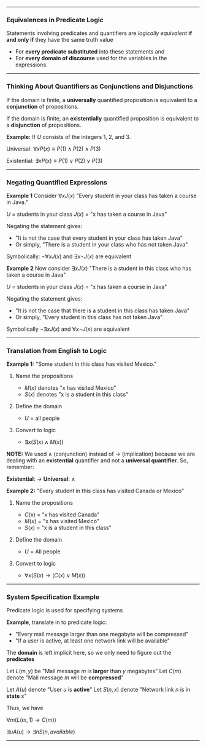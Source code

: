 - - -
### Equivalences in Predicate Logic

Statements involving predicates and quantifiers are *logically equivalent* **if and only if** they have the same truth value
- For **every predicate substituted** into these statements and
- For **every domain of discourse** used for the variables in the expressions.

- - -
### Thinking About Quantifiers as Conjunctions and Disjunctions

If the domain is finite, a **universally** quantified proposition is equivalent to a **conjunction** of propositions.

If the domain is finite, an **existentially** quantified proposition is equivalent to a **disjunction** of propositions.

**Example:** If $U$ consists of the integers 1, 2, and 3.

Universal: $\forall x P(x) \equiv P(1) \land P(2) \land P(3)$

Existential: $\exists x P(x) \equiv P(1) \lor P(2) \lor P(3)$

- - -
### Negating Quantified Expressions
**Example 1**
Consider $\forall x J(x)$ 
"Every student in your class has taken a course in Java."

$U$ = students in your class
$J(x)$ = "x has taken a course in Java"

Negating the statement gives:
- "It is not the case that every student in your class has taken Java"
- Or simply, "There is a student in your class who has not taken Java"

Symbolically: $\lnot \forall x J(x)$ and $\exists x \lnot J(x)$ are equivalent

**Example 2**
Now consider $\exists x J(x)$
"There is a student in this class who has taken a course in Java"

$U$ = students in your class
$J(x)$  = "x has taken a course in Java"

Negating the statement gives:
- "It is not the case that there is a student in this class has taken Java"
- Or simply, "Every student in this class has not taken Java"

Symbolically $\lnot \exists x J(x)$ and $\forall  x \lnot J(x)$ are equivalent

- - - 
### Translation from English to Logic

**Example 1:**
"Some student in this class has visited Mexico."

1. Name the propositions
	- $M(x)$ denotes "x has visited Mexico"
	- $S(x)$ denotes "x is a student in this class"

2. Define the domain
	- $U$ = all people

3. Convert to logic
	- $\exists x (S(x) \land M(x))$

**NOTE:** We used $\land$ (conjunction) instead of $\to$ (implication) because we are dealing with an **existential** quantifier and not a **universal quantifier**. So, remember:

**Existential**: $\to$
**Universal**: $\land$

**Example 2:**
"Every student in this class has visited Canada or Mexico"

1. Name the propositions
	- $C(x)$ = "x has visited Canada"
	- $M(x)$ = "x has visited Mexico"
	- $S(x)$ = "x is a student in this class"

2. Define the domain
	- $U$ = All people

3. Convert to logic
	- $\forall x (S(x) \to (C(x) \lor M(x))$

- - -
### System Specification Example

Predicate logic is used for specifying systems

**Example**, translate in to predicate logic:

- "Every mail message larger than one megabyte will be compressed"
- "If a user is active, at least one network link will be available"

The **domain** is left implicit here, so we only need to figure out the **predicates**

Let $L(m,y)$ be "Mail message $m$ is **larger** than $y$ megabytes"
Let $C(m)$ denote "Mail message $m$ will be **compressed**"

Let $A(u)$ denote "User $u$ is **active**"
Let $S(n,x)$ denote "Network link $n$ is in **state** x"

Thus, we have

$\forall m(L(m, 1) \to C(m))$

$\exists u A(u) \to \exists n S(n,available)$

- - -

